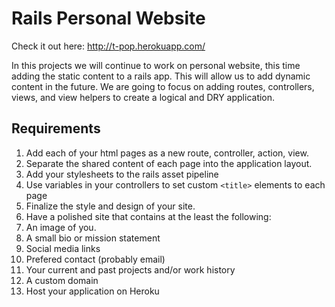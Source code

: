 # Rails Personal Website

Check it out here: <http://t-pop.herokuapp.com/>

In this projects we will continue to work on personal website, this time adding the static content to a rails app. This will allow us to add dynamic content in the future. We are going to focus on adding routes, controllers, views, and view helpers to create a logical and DRY application.

## Requirements

1. Add each of your html pages as a new route, controller, action, view.
1. Separate the shared content of each page into the application layout.
1. Add your stylesheets to the rails asset pipeline
1. Use variables in your controllers to set custom `<title>` elements to each page
1. Finalize the style and design of your site.
1. Have a polished site that contains at the least the following:
  1. An image of you.
  1. A small bio or mission statement
  1. Social media links
  1. Prefered contact (probably email)
  1. Your current and past projects and/or work history
  1. A custom domain
1. Host your application on Heroku
